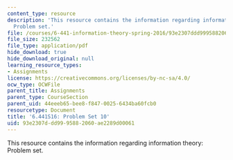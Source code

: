 ```yaml
---
content_type: resource
description: 'This resource contains the information regarding information theory:
  Problem set.'
file: /courses/6-441-information-theory-spring-2016/93e2307ddd9995882060ae2289d00061_MIT6_441S16_problem_set10.pdf
file_size: 232562
file_type: application/pdf
hide_download: true
hide_download_original: null
learning_resource_types:
- Assignments
license: https://creativecommons.org/licenses/by-nc-sa/4.0/
ocw_type: OCWFile
parent_title: Assignments
parent_type: CourseSection
parent_uid: 44eeeb65-bee8-f847-0025-6434ba60fcb0
resourcetype: Document
title: '6.441S16: Problem Set 10'
uid: 93e2307d-dd99-9588-2060-ae2289d00061
---
```

This resource contains the information regarding information theory: Problem set.